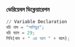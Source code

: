 ### ভেরিয়েবল ডিক্লেয়ারেশন
```Python
// Variable Declaration
ধরি নাম = "আনিছুর";
ধরি বয়স = 29;
লিখি(নাম + " এর বয়স " + বয়স);
```

